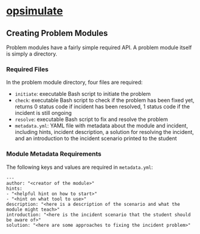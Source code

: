 # [opsimulate](https://pypi.python.org/pypi/opsimulate)

## Creating Problem Modules

Problem modules have a fairly simple required API. A problem module itself is simply a directory.

### Required Files

In the problem module directory, four files are required:
- `initiate`: executable Bash script to initiate the problem
- `check`: executable Bash script to check if the problem has been fixed yet, returns 0 status code if incident has been resolved, 1 status code if the incident is still ongoing 
- `resolve`: executable Bash script to fix and resolve the problem
- `metadata.yml`: YAML file with metadata about the module and incident, including hints, incident description, a solution for resolving the incident, and an introduction to the incident scenario printed to the student

### Module Metadata Requirements

The following keys and values are required in `metadata.yml`:

```
---
author: "<creator of the module>"
hints: 
- "<helpful hint on how to start>"
- "<hint on what tool to use>"
description: "<here is a description of the scenario and what the module might teach>"
introduction: "<here is the incident scenario that the student should be aware of>"
solution: "<here are some approaches to fixing the incident problem>"
```
